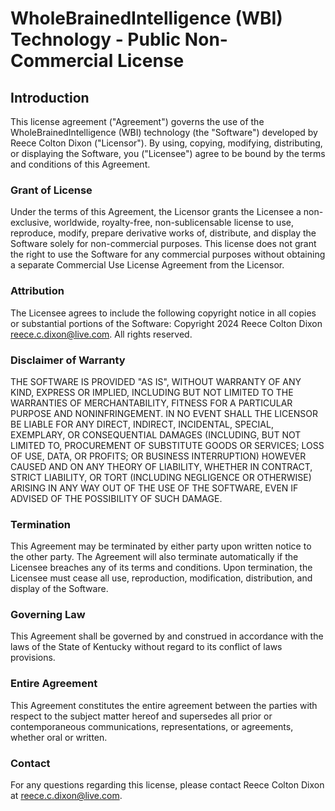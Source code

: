 # WholeBrainedIntelligence (WBI) Technology - Public Non-Commercial License

## Introduction

This license agreement ("Agreement") governs the use of the WholeBrainedIntelligence (WBI) technology (the "Software") developed by Reece Colton Dixon ("Licensor"). By using, copying, modifying, distributing, or displaying the Software, you ("Licensee") agree to be bound by the terms and conditions of this Agreement.

### Grant of License

Under the terms of this Agreement, the Licensor grants the Licensee a non-exclusive, worldwide, royalty-free, non-sublicensable license to use, reproduce, modify, prepare derivative works of, distribute, and display the Software solely for non-commercial purposes. This license does not grant the right to use the Software for any commercial purposes without obtaining a separate Commercial Use License Agreement from the Licensor.

### Attribution

The Licensee agrees to include the following copyright notice in all copies or substantial portions of the Software:
Copyright 2024 Reece Colton Dixon <reece.c.dixon@live.com>. All rights reserved.

### Disclaimer of Warranty

THE SOFTWARE IS PROVIDED "AS IS", WITHOUT WARRANTY OF ANY KIND, EXPRESS OR IMPLIED, INCLUDING BUT NOT LIMITED TO THE WARRANTIES OF MERCHANTABILITY, FITNESS FOR A PARTICULAR PURPOSE AND NONINFRINGEMENT. IN NO EVENT SHALL THE LICENSOR BE LIABLE FOR ANY DIRECT, INDIRECT, INCIDENTAL, SPECIAL, EXEMPLARY, OR CONSEQUENTIAL DAMAGES (INCLUDING, BUT NOT LIMITED TO, PROCUREMENT OF SUBSTITUTE GOODS OR SERVICES; LOSS OF USE, DATA, OR PROFITS; OR BUSINESS INTERRUPTION) HOWEVER CAUSED AND ON ANY THEORY OF LIABILITY, WHETHER IN CONTRACT, STRICT LIABILITY, OR TORT (INCLUDING NEGLIGENCE OR OTHERWISE) ARISING IN ANY WAY OUT OF THE USE OF THE SOFTWARE, EVEN IF ADVISED OF THE POSSIBILITY OF SUCH DAMAGE.

### Termination

This Agreement may be terminated by either party upon written notice to the other party. The Agreement will also terminate automatically if the Licensee breaches any of its terms and conditions. Upon termination, the Licensee must cease all use, reproduction, modification, distribution, and display of the Software.

### Governing Law

This Agreement shall be governed by and construed in accordance with the laws of the State of Kentucky without regard to its conflict of laws provisions.

### Entire Agreement

This Agreement constitutes the entire agreement between the parties with respect to the subject matter hereof and supersedes all prior or contemporaneous communications, representations, or agreements, whether oral or written.

### Contact

For any questions regarding this license, please contact Reece Colton Dixon at <reece.c.dixon@live.com>.
